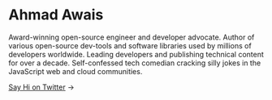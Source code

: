 # Ahmad Awais

Award-winning open-source engineer and developer advocate. Author of various open-source dev-tools and software libraries used by millions of developers worldwide. Leading developers and publishing technical content for over a decade. Self-confessed tech comedian cracking silly jokes in the JavaScript web and cloud communities.

[Say Hi on Twitter](https://twitter.com/MrAhmadAwais/) →
